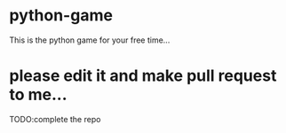 # python-game
This is the python game for your free time... 

#  please edit it and make pull request to me...
 TODO:complete the repo
